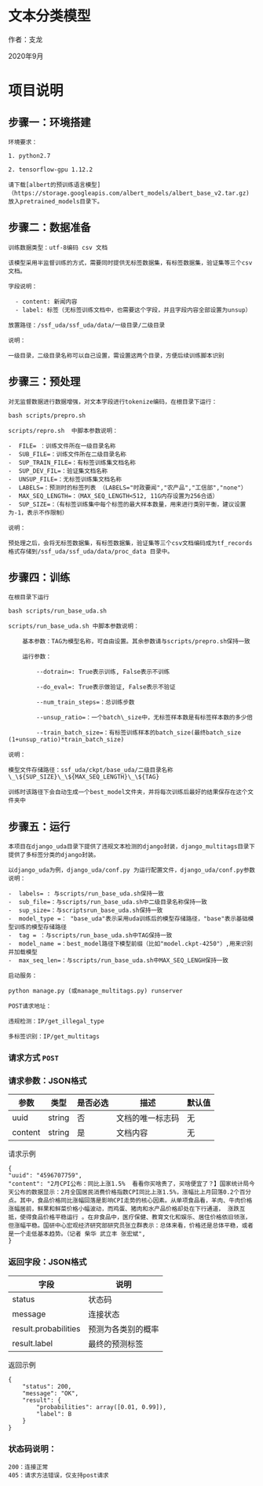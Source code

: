 # 文本分类模型

作者：支龙

2020年9月

# 项目说明


## 步骤一：环境搭建

```
环境要求：

1. python2.7

2. tensorflow-gpu 1.12.2

请下载[albert的预训练语言模型]（https://storage.googleapis.com/albert_models/albert_base_v2.tar.gz) 放入pretrained_models目录下。
```



## 步骤二：数据准备

```
训练数据类型：utf-8编码 csv 文档

该模型采用半监督训练的方式，需要同时提供无标签数据集，有标签数据集，验证集等三个csv文档。

字段说明：

  - content: 新闻内容
  - label: 标签（无标签训练文档中，也需要这个字段，并且字段内容全部设置为unsup）

放置路径：/ssf_uda/ssf_uda/data/一级目录/二级目录

说明：

一级目录，二级目录名称可以自己设置，需设置这两个目录，方便后续训练脚本识别
```



## 步骤三：预处理

```
对无监督数据进行数据增强，对文本字段进行tokenize编码，在根目录下运行：

bash scripts/prepro.sh

scripts/repro.sh  中脚本参数说明：

-  FILE= ：训练文件所在一级目录名称
-  SUB_FILE=：训练文件所在二级目录名称
-  SUP_TRAIN_FILE=：有标签训练集文档名称
-  SUP_DEV_FIL=：验证集文档名称
-  UNSUP_FILE=：无标签训练集文档名称
-  LABELS=：预测时的标签列表 （LABELS="时政要闻","农产品","工信部","none"）
-  MAX_SEQ_LENGTH=：（MAX_SEQ_LENGTH<512, 11G内存设置为256合适）
-  SUP_SIZE=：（有标签训练集中每个标签的最大样本数量，用来进行类别平衡，建议设置为-1，表示不作限制）

说明：

预处理之后，会将无标签数据集，有标签数据集，验证集等三个csv文档编码成为tf_records格式存储到/ssf_uda/ssf_uda/data/proc_data 目录中。
```



## 步骤四：训练

```
在根目录下运行

bash scripts/run_base_uda.sh

scripts/run_base_uda.sh 中脚本参数说明：

	基本参数：TAG为模型名称，可自由设置。其余参数请与scripts/prepro.sh保持一致

	运行参数：

		--dotrain=: True表示训练, False表示不训练

		--do_eval=: True表示做验证, False表示不验证

		--num_train_steps=：总训练步数

		--unsup_ratio=：一个batch\_size中，无标签样本数是有标签样本数的多少倍

		--train_batch_size=：有标签训练样本的batch_size(最终batch_size (1+unsup_ratio)*train_batch_size)

说明：

模型文件存储路径：ssf_uda/ckpt/base_uda/二级目录名称\_\${SUP_SIZE}\_\${MAX_SEQ_LENGTH}\_\${TAG}

训练时该路径下会自动生成一个best_model文件夹，并将每次训练后最好的结果保存在这个文件夹中
```



## 步骤五：运行

```
本项目在django_uda目录下提供了违规文本检测的django封装，django_multitags目录下提供了多标签分类的django封装。

以django_uda为例，django_uda/conf.py 为运行配置文件，django_uda/conf.py参数说明：

-  labels= : 与scripts/run_base_uda.sh保持一致
-  sub_file=：与scripts/run_base_uda.sh中二级目录名称保持一致
-  sup_size=：与scriptsrun_base_uda.sh保持一致
-  model_type =： "base_uda"表示采用uda训练后的模型存储路径，"base"表示基础模型训练的模型存储路径
-  tag = ：与scripts/run_base_uda.sh中TAG保持一致
-  model_name =：best_model路径下模型前缀（比如"model.ckpt-4250"）,用来识别并加载模型
-  max_seq_len=：与scripts/run_base_uda.sh中MAX_SEQ_LENGH保持一致

启动服务：

python manage.py (或manage_multitags.py) runserver

POST请求地址：

违规检测：IP/get_illegal_type

多标签识别：IP/get_multitags
```


### 请求方式 `POST`

### 请求参数：JSON格式

| 参数    | 类型   | 是否必选 | 描述             | 默认值 |
| ------- | ------ | -------- | ---------------- | ------ |
| uuid    | string | 否       | 文档的唯一标志码 | 无     |
| content | string | 是       | 文档内容         | 无     |

请求示例

```
{
"uuid": "4596707759",
"content": "2月CPI公布：同比上涨1.5%  看看你买啥贵了，买啥便宜了？】国家统计局今天公布的数据显示：2月全国居民消费价格指数CPI同比上涨1.5%，涨幅比上月回落0.2个百分点。其中，食品价格同比涨幅回落是影响CPI走势的核心因素。从单项食品看，羊肉、牛肉价格涨幅居前，鲜果和鲜菜价格小幅波动，而鸡蛋、猪肉和水产品价格却处在下行通道， 涨跌互抵，使得食品价格平稳运行 。在非食品中，医疗保健、教育文化和娱乐、居住价格依旧领涨，但涨幅平稳。国研中心宏观经济研究部研究员张立群表示：总体来看，价格还是总体平稳，或者是一个走低基本趋势。（记者 柴华 武立丰 张宏斌",
}
```



### 返回字段：JSON格式

| 字段         | 说明                          |
| ------------ | ----------------------------- |
| status       | 状态码                        |
| message      | 连接状态                      |
| result.probabilities    | 预测为各类别的概率              |
| result.label | 最终的预测标签 |

返回示例

```
{
    "status": 200,
    "message": "OK",
    "result": {
        "probabilities": array([0.01, 0.99]),
        "label": B
    }
}
```

### 状态码说明：
```
200：连接正常
405：请求方法错误，仅支持post请求
```
